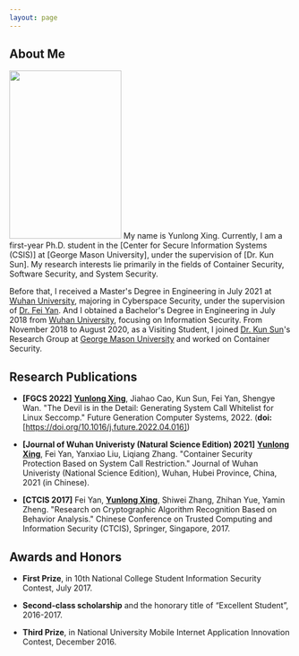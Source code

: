 ```yaml
---
layout: page
---
```


## About Me
<img src="/HomePage/images/winter.jpeg" class="floatpic" width="200" height="300">
My name is Yunlong Xing. Currently, I am a first-year Ph.D. student in the [Center for Secure Information Systems (CSIS)] at [George Mason University], under the supervision of [Dr. Kun Sun]. My research interests lie primarily in the fields of Container Security, Software Security, and System Security.

Before that, I received a Master's Degree in Engineering in July 2021 at [Wuhan University], majoring in Cyberspace Security, under the supervision of [Dr. Fei Yan]. And I obtained a Bachelor's Degree in Engineering in July 2018 from [Wuhan University], focusing on Information Security. From November 2018 to August 2020, as a Visiting Student, I joined [Dr. Kun Sun]'s Research Group at [George Mason University] and worked on Container Security.


[Center for Secure Information Systems (CSIS)]: https://csis.gmu.edu/
[George Mason University]: https://www2.gmu.edu/
[Dr. Kun Sun]: https://csis.gmu.edu/ksun/
[Dr. Fei Yan]: https://cse.whu.edu.cn/info/1256/3273.htm
[Wuhan University]: https://en.whu.edu.cn/

## Research Publications

* **[FGCS 2022]** **<u>Yunlong Xing</u>**, Jiahao Cao, Kun Sun, Fei Yan, Shengye Wan. "The Devil is in the Detail: Generating System Call Whitelist for Linux Seccomp." Future Generation Computer Systems, 2022. (**doi:** [https://doi.org/10.1016/j.future.2022.04.016])

[https://doi.org/10.1016/j.future.2022.04.016]: https://doi.org/10.1016/j.future.2022.04.016

* **[Journal of Wuhan Univeristy (Natural Science Edition) 2021]** **<u>Yunlong Xing</u>**, Fei Yan, Yanxiao Liu, Liqiang Zhang. "Container Security Protection Based on System Call Restriction." Journal of Wuhan Univeristy (National Science Edition), Wuhan, Hubei Province, China, 2021 (in Chinese).

* **[CTCIS 2017]** Fei Yan, **<u>Yunlong Xing</u>**, Shiwei Zhang, Zhihan Yue, Yamin Zheng. "Research on Cryptographic Algorithm Recognition Based on Behavior Analysis." Chinese Conference on Trusted Computing and Information Security (CTCIS), Springer, Singapore, 2017.

## Awards and Honors
* **First Prize**, in 10th National College Student Information Security Contest, July 2017.

* **Second-class scholarship** and the honorary title of “Excellent Student”, 2016-2017.

* **Third Prize**, in National University Mobile Internet Application Innovation Contest, December 2016.
